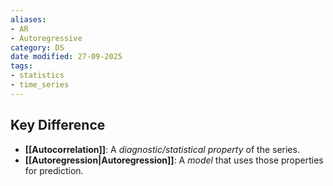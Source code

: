 ```yaml
---
aliases:
- AR
- Autoregressive
category: DS
date modified: 27-09-2025
tags:
- statistics
- time_series
---
```

## Key Difference

* **[[Autocorrelation]]**: A *diagnostic/statistical property* of the series.
* **[[Autoregression|Autoregression]]**: A *model* that uses those properties for prediction.
